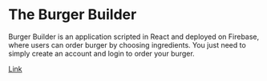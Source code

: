 # The Burger Builder

Burger Builder is an application scripted in React and deployed on Firebase, where users can order burger by choosing ingredients. You just need to simply create an account and login to order your burger.

[Link](https://react-burger-builder-b5025.web.app/)